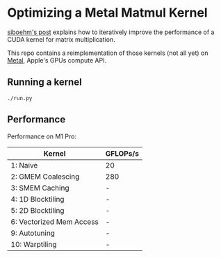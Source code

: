 # Optimizing a Metal Matmul Kernel

[siboehm's post](https://siboehm.com/articles/22/CUDA-MMM) explains how to iteratively improve the performance of a CUDA kernel for matrix multiplication.

This repo contains a reimplementation of those kernels (not all yet) on [Metal](https://developer.apple.com/documentation/metal), Apple's GPUs compute API.

## Running a kernel

`./run.py`

## Performance

Performance on M1 Pro:

| Kernel                   | GFLOPs/s |
|--------------------------|----------|
| 1: Naive                 | 20       |
| 2: GMEM Coalescing       | 280      |
| 3: SMEM Caching          | -        |
| 4: 1D Blocktiling        | -        |
| 5: 2D Blocktiling        | -        |
| 6: Vectorized Mem Access | -        |
| 9: Autotuning            | -        |
| 10: Warptiling           | -        |
